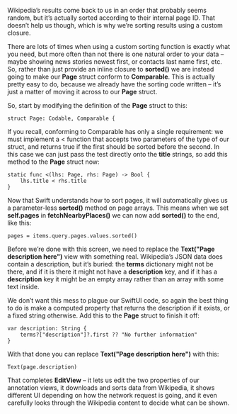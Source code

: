 

Wikipedia’s results come back to us in an order that probably seems random, but it’s actually sorted according to their internal page ID. That doesn’t help us though, which is why we’re sorting results using a custom closure.

There are lots of times when using a custom sorting function is exactly what you need, but more often than not there is one natural order to your data – maybe showing news stories newest first, or contacts last name first, etc. So, rather than just provide an inline closure to **sorted()** we are instead going to make our **Page** struct conform to **Comparable**. This is actually pretty easy to do, because we already have the sorting code written – it’s just a matter of moving it across to our **Page** struct.

So, start by modifying the definition of the **Page** struct to this:
```
struct Page: Codable, Comparable {
```    
If you recall, conforming to Comparable has only a single requirement: we must implement a < function that accepts two parameters of the type of our struct, and returns true if the first should be sorted before the second. In this case we can just pass the test directly onto the **title** strings, so add this method to the **Page** struct now:
```
static func <(lhs: Page, rhs: Page) -> Bool {
    lhs.title < rhs.title
}
```
Now that Swift understands how to sort pages, it will automatically gives us a parameter-less **sorted()** method on page arrays. This means when we set **self.pages** in **fetchNearbyPlaces()** we can now add **sorted()** to the end, like this:
```
pages = items.query.pages.values.sorted()
```
Before we’re done with this screen, we need to replace the **Text("Page description here")** view with something real. Wikipedia’s JSON data does contain a description, but it’s buried: the **terms** dictionary might not be there, and if it is there it might not have a **description** key, and if it has a **description** key it might be an empty array rather than an array with some text inside.

We don’t want this mess to plague our SwiftUI code, so again the best thing to do is make a computed property that returns the description if it exists, or a fixed string otherwise. Add this to the **Page** struct to finish it off:
```
var description: String {
    terms?["description"]?.first ?? "No further information"
}
```
With that done you can replace **Text("Page description here")** with this:
```
Text(page.description)
```
That completes **EditView** – it lets us edit the two properties of our annotation views, it downloads and sorts data from Wikipedia, it shows different UI depending on how the network request is going, and it even carefully looks through the Wikipedia content to decide what can be shown.